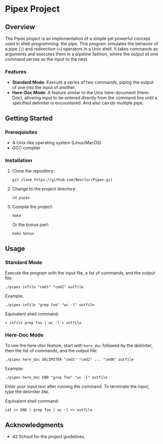 # Pipex Project

## Overview
The Pipex project is an implementation of a simple yet powerful concept used in shell programming: the pipe. This program simulates the behavior of a pipe (`|`) and redirection (`>`) operators in a Unix shell. It takes commands as arguments and executes them in a pipeline fashion, where the output of one command serves as the input to the next.

### Features
- **Standard Mode**: Execute a series of two commands, piping the output of one into the input of another.
- **Here-Doc Mode**: A feature similar to the Unix here-document (Here-Doc), allowing input to be entered directly from the command line until a specified delimiter is encountered. And also can do multiple pipe.

## Getting Started

### Prerequisites
- A Unix-like operating system (Linux/MacOS)
- GCC compiler

### Installation
1. Clone the repository:
   ```
   git clone https://github.com/Beorlor/Pipex.git
   ```
2. Change to the project directory:
   ```
   cd pipex
   ```
3. Compile the project:
   ```
   make
   ```
   Or the bonus part:
   ```
   make bonus
   ```

## Usage

### Standard Mode
Execute the program with the input file, a list of commands, and the output file:
```
./pipex infile "cmd1" "cmd2" outfile
```
Example:
```
./pipex infile "grep foo" "wc -l" outfile
```
Equivalent shell command:
```
< infile grep foo | wc -l > outfile
```

### Here-Doc Mode
To use the here-doc feature, start with `here_doc` followed by the delimiter, then the list of commands, and the output file:
```
./pipex here_doc DELIMITER "cmd1" "cmd2" ... "cmdN" outfile
```
Example:
```
./pipex here_doc END "grep foo" "wc -l" outfile
```
Enter your input text after running the command. To terminate the input, type the delimiter `END`.

Equivalent shell command:
```
cat << END | grep foo | wc -l >> outfile
```

## Acknowledgments
- 42 School for the project guidelines.
